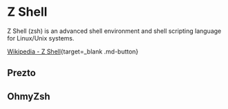 # Z Shell

Z Shell (zsh) is an advanced shell environment and shell scripting language for Linux/Unix systems. 


[Wikipedia - Z Shell](https://en.wikipedia.org/wiki/Z_shell){target=_blank .md-button} 


## Prezto


## OhmyZsh

